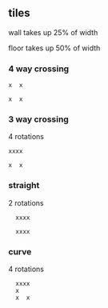 tiles
-------------
wall takes up 25% of width

floor takes up 50% of width

### 4 way crossing
```
x  x

x  x
```
### 3 way crossing 
4 rotations
```
xxxx

x  x
```

### straight
2 rotations
```
  xxxx

  xxxx
```
### curve
4 rotations
```
  xxxx
  x
  x  x
```